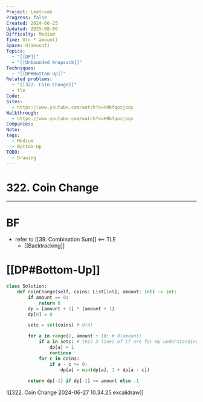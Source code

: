 ```yaml
---
Project: Leetcode
Progress: false
Created: 2024-06-25
Updated: 2025-08-06
Difficulty: Medium
Time: O(n * amount)
Space: O(amount)
Topics:
  - "[[DP]]"
  - "[[Unbounded Knapsack]]"
Techniques:
  - "[[DP#Bottom-Up]]"
Related problems:
  - "[[322. Coin Change]]"
  - tle
Code: 
Sites:
  - https://www.youtube.com/watch?v=H9bfqozjoqs
Walkthrough:
  - https://www.youtube.com/watch?v=H9bfqozjoqs
Companies: 
Note: 
tags:
  - Medium
  - Bottom-Up
TODO:
  - Drawing
---
```

# 322. Coin Change
---
# BF
- refer to [[39. Combination Sum]] <== TLE
	- [[Backtracking]]


# [[DP#Bottom-Up]]
```python hl:11-13
class Solution:
    def coinChange(self, coins: List[int], amount: int) -> int:
        if amount == 0:
            return 0
        dp = [amount + 1] * (amount + 1)
        dp[0] = 0

        setc = set(coins) # O(n)

        for a in range(1, amount + 1): # O(amount)
            if a in setc: # this 3 lines of if are for my understanding (relate to excalidraw, actually no need)
                dp[a] = 1
                continue
			for c in coins:
				if a - c >= 0:
					dp[a] = min(dp[a], 1 + dp[a - c])
	
        return dp[-1] if dp[-1] <= amount else -1
```


![[322. Coin Change 2024-06-27 10.34.25.excalidraw]]